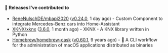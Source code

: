 #### 🔭 Releases I've contributed to

- [ReneNulschDE/mbapi2020](https://github.com/ReneNulschDE/mbapi2020) ([v0.24.0](https://github.com/ReneNulschDE/mbapi2020/releases/tag/v0.24.0), 1 day ago) - Custom Component to integrate Mercedes-Benz cars into Home-Assistant
- [XKNX/xknx](https://github.com/XKNX/xknx) ([3.6.0](https://github.com/XKNX/xknx/releases/tag/3.6.0), 1 month ago) - XKNX - A KNX library written in Python
- [Homebrew/homebrew-cask](https://github.com/Homebrew/homebrew-cask) ([v0.60.1](https://github.com/Homebrew/homebrew-cask/releases/tag/v0.60.1), 9 years ago) - 🍻 A CLI workflow for the administration of macOS applications distributed as binaries
